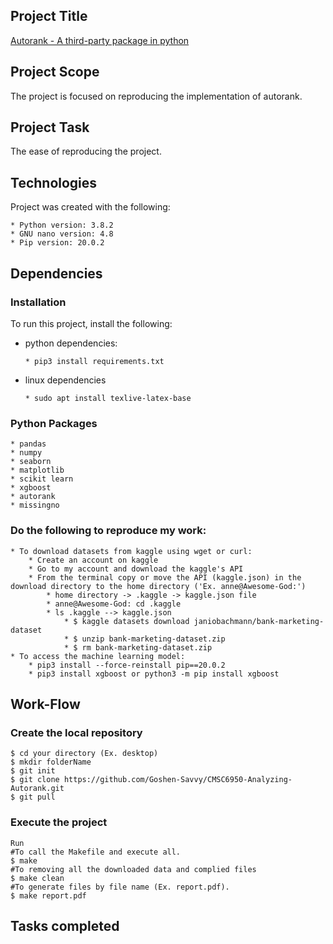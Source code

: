 ## Project Title
[Autorank - A third-party package in python](https://pypi.org/project/autorank/#description)

## Project Scope
The project is focused on reproducing the implementation of autorank.

## Project Task
The ease of reproducing the project.

## Technologies
Project was created with the following:
```
* Python version: 3.8.2
* GNU nano version: 4.8
* Pip version: 20.0.2
```
## Dependencies
### Installation
To run this project, install the following:
* python dependencies:
    ```
    * pip3 install requirements.txt
    ```
* linux dependencies
    ```
    * sudo apt install texlive-latex-base
    ```


### Python Packages
```
* pandas
* numpy
* seaborn	
* matplotlib
* scikit learn
* xgboost
* autorank
* missingno
```

### Do the following to reproduce my work:
```
* To download datasets from kaggle using wget or curl:
    * Create an account on kaggle
    * Go to my account and download the kaggle's API
    * From the terminal copy or move the API (kaggle.json) in the download directory to the home directory ('Ex. anne@Awesome-God:')
        * home directory -> .kaggle -> kaggle.json file 
        * anne@Awesome-God: cd .kaggle
        * ls .kaggle --> kaggle.json
            * $ kaggle datasets download janiobachmann/bank-marketing-dataset
            * $ unzip bank-marketing-dataset.zip
            * $ rm bank-marketing-dataset.zip 
* To access the machine learning model:
    * pip3 install --force-reinstall pip==20.0.2
    * pip3 install xgboost or python3 -m pip install xgboost
```

## Work-Flow
### Create the local repository

```
$ cd your directory (Ex. desktop)
$ mkdir folderName
$ git init
$ git clone https://github.com/Goshen-Savvy/CMSC6950-Analyzing-Autorank.git
$ git pull
```
### Execute the project

```
Run
#To call the Makefile and execute all.
$ make
#To removing all the downloaded data and complied files
$ make clean
#To generate files by file name (Ex. report.pdf).
$ make report.pdf
```

## Tasks completed      